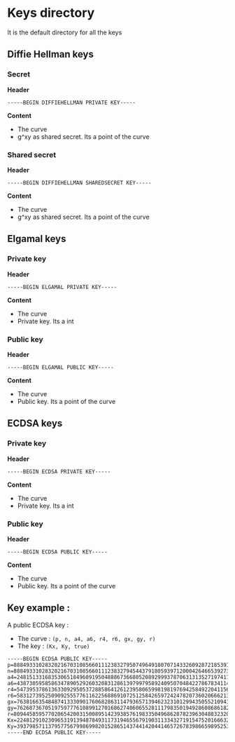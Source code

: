 # Keys directory

It is the default directory for all the keys

## Diffie Hellman keys
### Secret
**Header**
```
-----BEGIN DIFFIEHELLMAN PRIVATE KEY-----
```

**Content**
* The curve 
* g^xy as shared secret. Its a point of the curve

### Shared secret
**Header**
```
-----BEGIN DIFFIEHELLMAN SHAREDSECRET KEY-----
```

**Content**
* The curve 
* g^xy as shared secret. Its a point of the curve

## Elgamal keys
### Private key
**Header**
```
-----BEGIN ELGAMAL PRIVATE KEY-----
```

**Content**
* The curve 
* Private key. Its a int

### Public key
**Header**
```
-----BEGIN ELGAMAL PUBLIC KEY-----
```

**Content**
* The curve 
* Public key. Its a point of the curve

## ECDSA keys
### Private key
**Header**
```
-----BEGIN ECDSA PRIVATE KEY-----
```

**Content**
* The curve 
* Private key. Its a int

### Public key
**Header**
```
-----BEGIN ECDSA PUBLIC KEY-----
```

**Content**
* The curve 
* Public key. Its a point of the curve


## Key example :
A public ECDSA key :
* The curve : `(p, n, a4, a6, r4, r6, gx, gy, r)`
* The key : `(Kx, Ky, true)`
```
-----BEGIN ECDSA PUBLIC KEY-----
p=8884933102832021670310856601112383279507496491807071433260928721853918699951
n=8884933102832021670310856601112383279454437918059397120004264665392731659049
a4=2481513316835306518496091950488867366805208929993787063131352719741796616329
a6=4387305958586347890529260320831286139799795892409507048422786783411496715073
r4=5473953786136330929505372885864126123958065998198197694258492204115618878079
r6=5831273952509092555776116225688691072512584265972424782073602066621365105518
gx=7638166354848741333090176068286311479365713946232310129943505521094105356372
gy=762687367051975977761089912701686274060655281117983501949286086861823169994
r=8094458595770206542003150089514239385761983350496862878239630488323200271273
Kx=2248129102309653191394878493117319465567919031133432719154752016663255060443
Ky=3937985711379577567998699820152865143744142044146572678398665989525394348566
-----END ECDSA PUBLIC KEY-----
```

